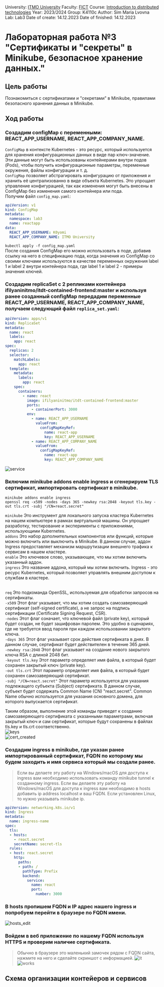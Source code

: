 University: [ITMO University](https://itmo.ru/ru/)
Faculty: [FICT](https://fict.itmo.ru)
Course: [Introduction to distributed technologies](https://github.com/itmo-ict-faculty/introduction-to-distributed-technologies)
Year: 2023/2024
Group: K4110c
Author: Sim Maria Lvovna
Lab: Lab3
Date of create: 14.12.2023
Date of finished: 14.12.2023

# Лабораторная работа №3 "Сертификаты и "секреты" в Minikube, безопасное хранение данных."
## Цель работы
Познакомиться с сертификатами и "секретами" в Minikube, правилами безопасного хранения данных в Minikube.

## Ход работы
### Cоздадим configMap с переменными: REACT_APP_USERNAME, REACT_APP_COMPANY_NAME.
`ConfigMap` в контексте Kubernetes - это ресурс, который используется для хранения конфигурационных данных в виде пар ключ-значение. Эти данные могут быть использованы контейнерами внутри подов (Pods), чтобы получить конфигурационные параметры, переменные окружения, файлы конфигурации и т. д. <br>
`ConfigMap` позволяет абстрагировать конфигурацию от приложения и хранить её централизованно в виде объекта Kubernetes. Это упрощает управление конфигурацией, так как изменения могут быть внесены в ConfigMap без изменения самого контейнера или пода. <br>
Получим файл `config_map.yaml`: <br>
```yaml
apiVersion: v1
kind: ConfigMap
metadata:
  namespace: lab3
  name: reactapp
data: 
  REACT_APP_USERNAME: K0yomi
  REACT_APP_COMPANY_NAME: ITMO University
```
`kubectl apply -f config_map.yaml` <br>
После создания ConfigMap его можно использовать в поде, добавив ссылку на него в спецификацию пода, когда значения из ConfigMap со своими ключами используются в качестве переменных окружения label 1 и label 2 внутри контейнера пода, где label 1 и label 2 - примеры значения ключей.


### Создадим replicaSet с 2 репликами контейнера ifilyaninitmo/itdt-contained-frontend:master и используя ранее созданный configMap передадим переменные REACT_APP_USERNAME, REACT_APP_COMPANY_NAME, получаем следующий файл `replica_set.yaml`: 
```yaml
apiVersion: apps/v1
kind: ReplicaSet
metadata:
  name: react
  labels:
    app: react
spec:
  replicas: 2
  selector:
    matchLabels:
      app: react
  template:
    metadata:
      labels:
        app: react
    spec:
      containers:
        - name: react
          image: ifilyaninitmo/itdt-contained-frontend:master
          ports:
            - containerPort: 3000
          env:
            - name: REACT_APP_USERNAME
              valueFrom:
                configMapKeyRef:
                  name: react-app
                  key: REACT_APP_USERNAME
            - name: REACT_APP_COMPANY_NAME
              valueFrom:
                configMapKeyRef:
                  name: react-app
                  key: REACT_APP_COMPANY_NAME
```
![service](img/service_react.png) <br>

### Включим minikube addons enable ingress и сгенерируем TLS сертификат, импортировать сертификат в minikube.
```console
minikube addons enable ingress
openssl req -x509 -nodes -days 365 -newkey rsa:2048 -keyout tls.key -out tls.crt -subj "/CN=react.secret"
```
`minikube` Это инструмент для локального запуска кластера Kubernetes на нашем компьютере в рамках виртуальной машины. Он упрощает разработку, тестирование и эксперименты с приложениями, использующими Kubernetes. <br>
`addons` Это набор дополнительных компонентов или функций, которые можно включить или выключить в Minikube. В данном случае, аддон Ingress предоставляет механизм маршрутизации внешнего трафика к сервисам в нашем кластере. <br>
`enable` Это ключевое слово, указывающее, что мы хотим включить указанный аддон. <br>
`ingress` Это название аддона, который мы хотим включить. Ingress - это ресурс Kubernetes, который позволяет управлять внешним доступом к службам в кластере. <br> <br>

`req` Это подкоманда OpenSSL, используемая для обработки запросов на сертификаты. <br>
`-x509` Этот флаг указывает, что мы хотим создать самозаверяющий сертификат (self-signed certificate), а не запрос на подпись сертификации (Certificate Signing Request, CSR).<br>
`-nodes` Этот флаг означает, что ключевой файл (private key), который будет создан, не будет зашифрован паролем. Это удобно в сценариях, где не требуется ввод пароля при каждом использовании закрытого ключа.<br>
`-days 365` Этот флаг указывает срок действия сертификата в днях. В данном случае, сертификат будет действителен в течение 365 дней.<br>
`-newkey rsa:2048` Этот флаг указывает на создание нового закрытого ключа RSA с длиной 2048 бит.<br>
`-keyout tls.key` Этот параметр определяет имя файла, в который будет сохранен закрытый ключ (private key).<br>
`-out tls.crt` Этот параметр определяет имя файла, в который будет сохранен самозаверяющий сертификат.<br>
`-subj "/CN=react.secret"` Этот параметр используется для указания подлежащего субъекта (Subject) сертификата. В данном случае, субъект будет содержать Common Name (CN) "react.secret". Common Name обычно используется для указания основного домена, для которого выпускается сертификат.<br>

Таким образом, выполнение этой команды приведет к созданию самозаверяющего сертификата с указанными параметрами, включая закрытый ключ и сам сертификат, которые будут сохранены в файлах tls.key и tls.crt соответственно.<br>
![keys](img/keys.png) <br>
![cert_created](img/cert_created.png) <br>


### Создадим ingress в minikube, где указан ранее импортированный сертификат, FQDN по которому мы будем заходить и имя сервиса который мы создали ранее.
> Если вы делаете эту работу на Windows/macOS для доступа к ingress вам необходимо использовать команду minikube tunnel к созданному ingress. Если вы делаете эту работу на Windows/macOS для доступа к ingress вам необходимо в hosts добавить ip address localhost и ваш FQDN. Если установлен Linux, то нужно указывать minikube ip.
```yaml
apiVersion: networking.k8s.io/v1
kind: Ingress
metadata:
  name: ingress-name
spec:
  tls:
  - hosts:
    - react.secret
    secretName: secret-tls
  rules:
  - host: react.secret
    http:
      paths:
      - path: /
        pathType: Prefix
        backend:
          service:
            name: react
            port:
              number: 3000
```

### В hosts пропишем FQDN и IP адрес нашего ingress и попробуем перейти в браузере по FQDN имени.
![hosts_edit](img/etc_hosts.png) <br>

### Войдем в веб приложение по нашему FQDN используя HTTPS и проверим наличие сертификата.
> Обычно в браузере это маленький замочек рядом с FQDN сайта, нажмите на него и сделайте скриншот с информацией.
![it](img/99999.png) <br>
![works](img/app_works.png) <br>

## Схема организации контейеров и сервисов